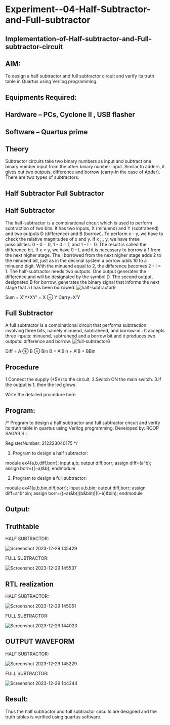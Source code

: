 # Experiment--04-Half-Subtractor-and-Full-subtractor
## Implementation-of-Half-subtractor-and-Full-subtractor-circuit
## AIM:
To design a half subtractor and full subtractor circuit and verify its truth table in Quartus using Verilog programming.

## Equipments Required:
## Hardware – PCs, Cyclone II , USB flasher
## Software – Quartus prime
## Theory
Subtractor circuits take two binary numbers as input and subtract one binary number input from the other binary number input. Similar to adders, it gives out two outputs, difference and borrow (carry-in the case of Adder). There are two types of subtractors.

## Half Subtractor Full Subtractor
## Half Subtractor
The half-subtractor is a combinational circuit which is used to perform subtraction of two bits. It has two inputs, X (minuend) and Y (subtrahend) and two outputs D (difference) and B (borrow). To perform x - y, we have to check the relative magnitudes of x and y. If x ;;, y, we have three possibilities: 0 - 0 = 0, 1 - 0 = 1, and 1 - I = 0. The result is called the difference bit. If x < y, we have 0 - I, and it is necessary to borrow a 1 from the next higher stage. The I borrowed from the next higher stage adds 2 to the minuend bit, just as in the decimal system a borrow adds 10 to a minuend digit. With the minuend equal to 2, the difference becomes 2 - I = 1. The half-subtractor needs two outputs. One output generates the difference and will be designated by the symbol D. The second output, designated B for borrow, generates the binary signal that informs the next stage that a I has been borrowed.
![half-subtractor9](https://user-images.githubusercontent.com/36288975/166112538-58c3bc7c-ee5d-4e6a-ac8d-8e8328efe27a.png)


Sum = X'Y+XY' = X ⊕ Y
Carry=X'Y

## Full Subtractor
A full subtractor is a combinational circuit that performs subtraction involving three bits, namely minuend, subtrahend, and borrow-in . It accepts three inputs: minuend, subtrahend and a borrow bit and it produces two outputs: difference and borrow. 
![full-subtractor6](https://user-images.githubusercontent.com/36288975/166112541-24c68359-3de8-4674-ae22-8272ffc385ed.png)


Diff = A ⊕ B ⊕ Bin B = A'Bin + A'B + BBin

## Procedure

1.Connect the supply (+5V) to the circuit.
2.Switch ON the main switch.
3.If the output is 1, then the led glows

Write the detailed procedure here 


## Program:
/*
Program to design a half subtractor and full subtractor circuit and verify its truth table in quartus using Verilog programming.
Developed by: ROOP SAGAR S L

RegisterNumber:  212223040175
*/

1. Program to design a half subtractor:

module ex4(a,b,diff,borr);
input a,b;
output diff,borr;
assign diff=(a^b);
assign borr=((~a)&b);
endmodule 

2. Program to design a full subtractor:

module ex41(a,b,bin,diff,borr);
input a,b,bin;
output diff,borr;
assign diff=a^b^bin;
assign borr=((~a)&b)|(b&bin)|((~a)&bin);
endmodule 

## Output:

## Truthtable
HALF SUBTRACTOR:

![Screenshot 2023-12-29 145429](https://github.com/Roopsagar23001830/Experiment--03-Half-Subtractor-and-Full-subtractor/assets/145972515/c08feeeb-6ee3-4aed-83eb-9f80685440f3)

FULL SUBTRACTOR:

![Screenshot 2023-12-29 145537](https://github.com/Roopsagar23001830/Experiment--03-Half-Subtractor-and-Full-subtractor/assets/145972515/c24e79af-271a-446b-8630-879b000a7311)

##  RTL realization
HALF SUBTRACTOR:

![Screenshot 2023-12-29 145051](https://github.com/Roopsagar23001830/Experiment--03-Half-Subtractor-and-Full-subtractor/assets/145972515/98cd5758-b666-4c3c-ba96-62698fec7fbd)

FULL SUBTRACTOR:

![Screenshot 2023-12-29 144023](https://github.com/Roopsagar23001830/Experiment--03-Half-Subtractor-and-Full-subtractor/assets/145972515/b61e1e58-d83d-43c0-a580-e440fe1a2ffe)

## OUTPUT WAVEFORM
HALF SUBTRACTOR:

![Screenshot 2023-12-29 145229](https://github.com/Roopsagar23001830/Experiment--03-Half-Subtractor-and-Full-subtractor/assets/145972515/d28df082-5a61-4f1c-8027-beaf957dbb07)

FULL SUBTRACTOR:

![Screenshot 2023-12-29 144244](https://github.com/Roopsagar23001830/Experiment--03-Half-Subtractor-and-Full-subtractor/assets/145972515/8f2dd2c7-7bc5-416e-8c14-f4f77cda0958)

## Result:
Thus the half subtractor and full subtractor circuits are designed and the truth tables is verified using quartus software.
